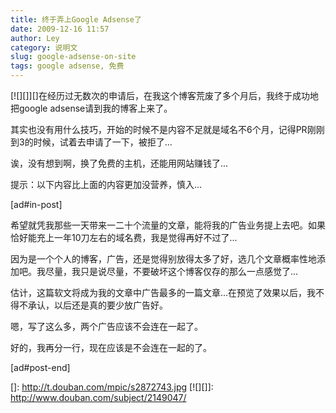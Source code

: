 ```yaml
---
title: 终于弄上Google Adsense了
date: 2009-12-16 11:57
author: Ley
category: 说明文
slug: google-adsense-on-site
tags: google adsense, 免费
---
```

[![][]][]在经历过无数次的申请后，在我这个博客荒废了多个月后，我终于成功地把google
adsense请到我的博客上来了。

其实也没有用什么技巧，开始的时候不是内容不足就是域名不6个月，记得PR刚刚到3的时候，试着去申请了一下，被拒了...

诶，没有想到啊，换了免费的主机，还能用网站赚钱了...

提示：以下内容比上面的内容更加没营养，慎入...

<!--more-->

[ad\#in-post]

希望就凭我那些一天带来一二十个流量的文章，能将我的广告业务提上去吧。如果恰好能充上一年10刀左右的域名费，我是觉得再好不过了...

因为是一个个人的博客，广告，还是觉得别放得太多了好，选几个文章概率性地添加吧。我尽量，我只是说尽量，不要破坏这个博客仅存的那么一点感觉了...

估计，这篇软文将成为我的文章中广告最多的一篇文章...在预览了效果以后，我不得不承认，以后还是真的要少放广告好。

嗯，写了这么多，两个广告应该不会连在一起了。

好的，我再分一行，现在应该是不会连在一起的了。

[ad\#post-end]

  []: http://t.douban.com/mpic/s2872743.jpg
  [![][]]: http://www.douban.com/subject/2149047/
